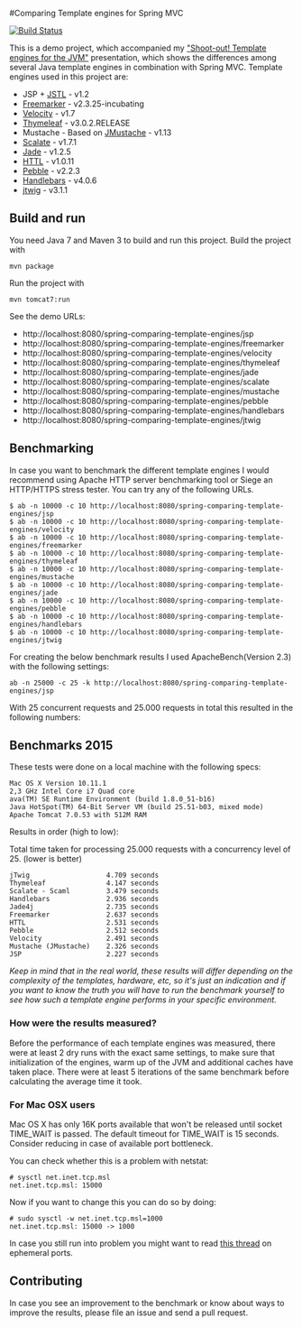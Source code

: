 #Comparing Template engines for Spring MVC

[![Build Status](https://travis-ci.org/jreijn/spring-comparing-template-engines.png?branch=master)](https://travis-ci.org/jreijn/spring-comparing-template-engines)

This is a demo project, which accompanied my ["Shoot-out! Template engines for the JVM"](http://www.slideshare.net/jreijn/comparing-templateenginesjvm) presentation, which shows the differences among several Java template engines in combination with Spring MVC. Template engines used in this project are:

* JSP + [JSTL](https://jstl.java.net/) - v1.2
* [Freemarker](http://www.freemarker.org/) - v2.3.25-incubating
* [Velocity](http://velocity.apache.org/) - v1.7
* [Thymeleaf](http://www.thymeleaf.org/) - v3.0.2.RELEASE
* Mustache - Based on [JMustache](https://github.com/samskivert/jmustache) - v1.13
* [Scalate](http://scalate.fusesource.org/)  - v1.7.1
* [Jade](https://github.com/neuland/jade4j) - v1.2.5
* [HTTL](http://httl.github.io/en/) - v1.0.11
* [Pebble](http://www.mitchellbosecke.com/pebble/home) - v2.2.3
* [Handlebars](https://github.com/jknack/handlebars.java) - v4.0.6
* [jtwig](https://github.com/jtwig/jtwig) - v3.1.1


## Build and run
You need Java 7 and Maven 3 to build and run this project.
Build the project with

    mvn package

Run the project with

    mvn tomcat7:run

See the demo URLs:

  - http://localhost:8080/spring-comparing-template-engines/jsp
  - http://localhost:8080/spring-comparing-template-engines/freemarker
  - http://localhost:8080/spring-comparing-template-engines/velocity
  - http://localhost:8080/spring-comparing-template-engines/thymeleaf
  - http://localhost:8080/spring-comparing-template-engines/jade
  - http://localhost:8080/spring-comparing-template-engines/scalate
  - http://localhost:8080/spring-comparing-template-engines/mustache
  - http://localhost:8080/spring-comparing-template-engines/pebble
  - http://localhost:8080/spring-comparing-template-engines/handlebars
  - http://localhost:8080/spring-comparing-template-engines/jtwig

## Benchmarking

In case you want to benchmark the different template engines I would recommend using Apache HTTP server benchmarking tool or Siege an HTTP/HTTPS stress tester.
You can try any of the following URLs.

    $ ab -n 10000 -c 10 http://localhost:8080/spring-comparing-template-engines/jsp
    $ ab -n 10000 -c 10 http://localhost:8080/spring-comparing-template-engines/velocity
    $ ab -n 10000 -c 10 http://localhost:8080/spring-comparing-template-engines/freemarker
    $ ab -n 10000 -c 10 http://localhost:8080/spring-comparing-template-engines/thymeleaf
    $ ab -n 10000 -c 10 http://localhost:8080/spring-comparing-template-engines/mustache
    $ ab -n 10000 -c 10 http://localhost:8080/spring-comparing-template-engines/jade
    $ ab -n 10000 -c 10 http://localhost:8080/spring-comparing-template-engines/pebble
    $ ab -n 10000 -c 10 http://localhost:8080/spring-comparing-template-engines/handlebars
    $ ab -n 10000 -c 10 http://localhost:8080/spring-comparing-template-engines/jtwig


For creating the below benchmark results I used ApacheBench(Version 2.3) with the following settings:

```
ab -n 25000 -c 25 -k http://localhost:8080/spring-comparing-template-engines/jsp
```
With 25 concurrent requests and 25.000 requests in total this resulted in the following numbers:


## Benchmarks 2015

These tests were done on a local machine with the following specs:

```
Mac OS X Version 10.11.1
2,3 GHz Intel Core i7 Quad core
ava(TM) SE Runtime Environment (build 1.8.0_51-b16)
Java HotSpot(TM) 64-Bit Server VM (build 25.51-b03, mixed mode)
Apache Tomcat 7.0.53 with 512M RAM
```

Results in order (high to low):

Total time taken for processing 25.000 requests with a concurrency level of 25. (lower is better)

```
jTwig                   4.709 seconds
Thymeleaf               4.147 seconds
Scalate - Scaml         3.479 seconds
Handlebars              2.936 seconds
Jade4j                  2.735 seconds
Freemarker              2.637 seconds
HTTL                    2.531 seconds
Pebble                  2.512 seconds
Velocity                2.491 seconds
Mustache (JMustache)    2.326 seconds
JSP                     2.227 seconds
```

*Keep in mind that in the real world, these results will differ depending on the complexity of the templates, hardware, etc, so it's just an indication and if you want to know the truth you will have to run the benchmark yourself to see how such a template engine performs in your specific environment.*

### How were the results measured?

Before the performance of each template engines was measured, there were at least 2 dry runs with the exact same settings, to make sure that initialization of the engines, warm up of the JVM and additional caches have taken place. There were at least 5 iterations of the same benchmark before calculating the average time it took.

### For Mac OSX users

Mac OS X has only 16K ports available that won't be released until socket
TIME_WAIT is passed. The default timeout for TIME_WAIT is 15 seconds.
Consider reducing in case of available port bottleneck.

You can check whether this is a problem with netstat:

    # sysctl net.inet.tcp.msl
    net.inet.tcp.msl: 15000

Now if you want to change this you can do so by doing:

    # sudo sysctl -w net.inet.tcp.msl=1000
    net.inet.tcp.msl: 15000 -> 1000

In case you still run into problem you might want to read [this thread](http://stackoverflow.com/questions/1216267/ab-program-freezes-after-lots-of-requests-why/1217100#1217100) on ephemeral ports.

## Contributing

In case you see an improvement to the benchmark or know about ways to improve the results, please file an issue and send a pull request.
